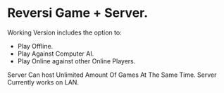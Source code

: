 # Reversi Game + Server.
Working Version includes the option to:
+ Play Offline.
+ Play Against Computer AI.
+ Play Online against other Online Players.

Server Can host Unlimited Amount Of Games At The Same Time.
Server Currently works on LAN.
